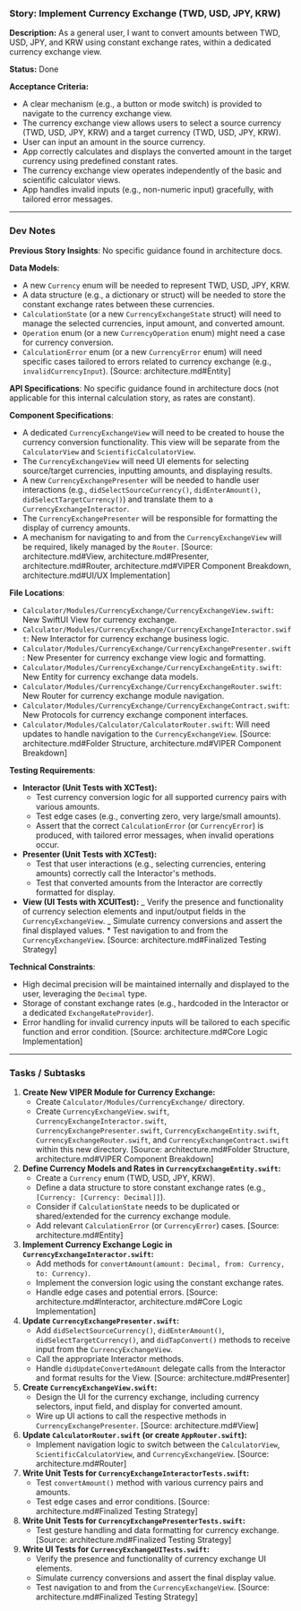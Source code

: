 ### Story: Implement Currency Exchange (TWD, USD, JPY, KRW)

**Description:** As a general user, I want to convert amounts between TWD, USD, JPY, and KRW using constant exchange rates, within a dedicated currency exchange view.

**Status:** Done

**Acceptance Criteria:**

- A clear mechanism (e.g., a button or mode switch) is provided to navigate to the currency exchange view.
- The currency exchange view allows users to select a source currency (TWD, USD, JPY, KRW) and a target currency (TWD, USD, JPY, KRW).
- User can input an amount in the source currency.
- App correctly calculates and displays the converted amount in the target currency using predefined constant rates.
- The currency exchange view operates independently of the basic and scientific calculator views.
- App handles invalid inputs (e.g., non-numeric input) gracefully, with tailored error messages.

---

### Dev Notes

**Previous Story Insights**: No specific guidance found in architecture docs.

**Data Models**:

- A new `Currency` enum will be needed to represent TWD, USD, JPY, KRW.
- A data structure (e.g., a dictionary or struct) will be needed to store the constant exchange rates between these currencies.
- `CalculationState` (or a new `CurrencyExchangeState` struct) will need to manage the selected currencies, input amount, and converted amount.
- `Operation` enum (or a new `CurrencyOperation` enum) might need a case for currency conversion.
- `CalculationError` enum (or a new `CurrencyError` enum) will need specific cases tailored to errors related to currency exchange (e.g., `invalidCurrencyInput`).
  [Source: architecture.md#Entity]

**API Specifications**: No specific guidance found in architecture docs (not applicable for this internal calculation story, as rates are constant).

**Component Specifications**:

- A dedicated `CurrencyExchangeView` will need to be created to house the currency conversion functionality. This view will be separate from the `CalculatorView` and `ScientificCalculatorView`.
- The `CurrencyExchangeView` will need UI elements for selecting source/target currencies, inputting amounts, and displaying results.
- A new `CurrencyExchangePresenter` will be needed to handle user interactions (e.g., `didSelectSourceCurrency()`, `didEnterAmount()`, `didSelectTargetCurrency()`) and translate them to a `CurrencyExchangeInteractor`.
- The `CurrencyExchangePresenter` will be responsible for formatting the display of currency amounts.
- A mechanism for navigating to and from the `CurrencyExchangeView` will be required, likely managed by the `Router`.
  [Source: architecture.md#View, architecture.md#Presenter, architecture.md#Router, architecture.md#VIPER Component Breakdown, architecture.md#UI/UX Implementation]

**File Locations**:

- `Calculator/Modules/CurrencyExchange/CurrencyExchangeView.swift`: New SwiftUI View for currency exchange.
- `Calculator/Modules/CurrencyExchange/CurrencyExchangeInteractor.swift`: New Interactor for currency exchange business logic.
- `Calculator/Modules/CurrencyExchange/CurrencyExchangePresenter.swift`: New Presenter for currency exchange view logic and formatting.
- `Calculator/Modules/CurrencyExchange/CurrencyExchangeEntity.swift`: New Entity for currency exchange data models.
- `Calculator/Modules/CurrencyExchange/CurrencyExchangeRouter.swift`: New Router for currency exchange module navigation.
- `Calculator/Modules/CurrencyExchange/CurrencyExchangeContract.swift`: New Protocols for currency exchange component interfaces.
- `Calculator/Modules/Calculator/CalculatorRouter.swift`: Will need updates to handle navigation to the `CurrencyExchangeView`.
  [Source: architecture.md#Folder Structure, architecture.md#VIPER Component Breakdown]

**Testing Requirements**:

- **Interactor (Unit Tests with XCTest):**
  - Test currency conversion logic for all supported currency pairs with various amounts.
  - Test edge cases (e.g., converting zero, very large/small amounts).
  - Assert that the correct `CalculationError` (or `CurrencyError`) is produced, with tailored error messages, when invalid operations occur.
- **Presenter (Unit Tests with XCTest):**
  - Test that user interactions (e.g., selecting currencies, entering amounts) correctly call the Interactor's methods.
  - Test that converted amounts from the Interactor are correctly formatted for display.
- **View (UI Tests with XCUITest):**
  _ Verify the presence and functionality of currency selection elements and input/output fields in the `CurrencyExchangeView`.
  _ Simulate currency conversions and assert the final displayed values. \* Test navigation to and from the `CurrencyExchangeView`.
  [Source: architecture.md#Finalized Testing Strategy]

**Technical Constraints**:

- High decimal precision will be maintained internally and displayed to the user, leveraging the `Decimal` type.
- Storage of constant exchange rates (e.g., hardcoded in the Interactor or a dedicated `ExchangeRateProvider`).
- Error handling for invalid currency inputs will be tailored to each specific function and error condition.
  [Source: architecture.md#Core Logic Implementation]

---

### Tasks / Subtasks

1.  **Create New VIPER Module for Currency Exchange:**
    - Create `Calculator/Modules/CurrencyExchange/` directory.
    - Create `CurrencyExchangeView.swift`, `CurrencyExchangeInteractor.swift`, `CurrencyExchangePresenter.swift`, `CurrencyExchangeEntity.swift`, `CurrencyExchangeRouter.swift`, and `CurrencyExchangeContract.swift` within this new directory.
      [Source: architecture.md#Folder Structure, architecture.md#VIPER Component Breakdown]
2.  **Define Currency Models and Rates in `CurrencyExchangeEntity.swift`:**
    - Create a `Currency` enum (TWD, USD, JPY, KRW).
    - Define a data structure to store constant exchange rates (e.g., `[Currency: [Currency: Decimal]]`).
    - Consider if `CalculationState` needs to be duplicated or shared/extended for the currency exchange module.
    - Add relevant `CalculationError` (or `CurrencyError`) cases.
      [Source: architecture.md#Entity]
3.  **Implement Currency Exchange Logic in `CurrencyExchangeInteractor.swift`:**
    - Add methods for `convertAmount(amount: Decimal, from: Currency, to: Currency)`.
    - Implement the conversion logic using the constant exchange rates.
    - Handle edge cases and potential errors.
      [Source: architecture.md#Interactor, architecture.md#Core Logic Implementation]
4.  **Update `CurrencyExchangePresenter.swift`:**
    - Add `didSelectSourceCurrency()`, `didEnterAmount()`, `didSelectTargetCurrency()`, and `didTapConvert()` methods to receive input from the `CurrencyExchangeView`.
    - Call the appropriate Interactor methods.
    - Handle `didUpdateConvertedAmount` delegate calls from the Interactor and format results for the View.
      [Source: architecture.md#Presenter]
5.  **Create `CurrencyExchangeView.swift`:**
    - Design the UI for the currency exchange, including currency selectors, input field, and display for converted amount.
    - Wire up UI actions to call the respective methods in `CurrencyExchangePresenter`.
      [Source: architecture.md#View]
6.  **Update `CalculatorRouter.swift` (or create `AppRouter.swift`):**
    - Implement navigation logic to switch between the `CalculatorView`, `ScientificCalculatorView`, and `CurrencyExchangeView`.
      [Source: architecture.md#Router]
7.  **Write Unit Tests for `CurrencyExchangeInteractorTests.swift`:**
    - Test `convertAmount()` method with various currency pairs and amounts.
    - Test edge cases and error conditions.
      [Source: architecture.md#Finalized Testing Strategy]
8.  **Write Unit Tests for `CurrencyExchangePresenterTests.swift`:**
    - Test gesture handling and data formatting for currency exchange.
      [Source: architecture.md#Finalized Testing Strategy]
9.  **Write UI Tests for `CurrencyExchangeUITests.swift`:**
    - Verify the presence and functionality of currency exchange UI elements.
    - Simulate currency conversions and assert the final display value.
    - Test navigation to and from the `CurrencyExchangeView`.
      [Source: architecture.md#Finalized Testing Strategy]
